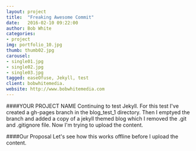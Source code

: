 ```yaml
---
layout: project
title:  "Freaking Awesome Commit"
date:   2016-02-10 09:22:00
author: Bob White
categories:
- project
img: portfolio_10.jpg
thumb: thumb02.jpg
carousel:
- single01.jpg
- single02.jpg
- single03.jpg
tagged: easeOfuse, Jekyll, test
client: bobwhitemedia.
website: http://www.bobwhitemedia.com
---
```

####YOUR PROJECT NAME
Continuing to test Jekyll.  For this test I've created a gh-pages branch in the blog_test_1 directory.  Then I emptyed the branch and added a copy of a jekyll themed blog which I removed the .git and .gitignore file. Now I'm trying to upload the content.

####Our Proposal
Let's see how this works offline before I upload the content.